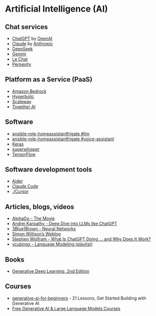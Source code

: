 # Artificial Intelligence (AI)

## Chat services

* [ChatGPT](https://chatgpt.com/) by [OpenAI](https://openai.com/)
* [Claude](https://claude.ai/new) by [Anthropic](https://www.anthropic.com/)
* [DeepSeek](https://chat.deepseek.com)
* [Gemini](https://gemini.google.com/)
* [Le Chat](https://chat.mistral.ai/chat)
* [Perpexity](https://www.perplexity.ai/)

## Platform as a Service (PaaS)

* [Amazon Bedrock](https://aws.amazon.com/bedrock/)
* [Hyperbolic](https://hyperbolic.xyz/)
* [Scaleway](https://www.scaleway.com/)
* [Together AI](https://www.together.ai/)

## Software

* [ansible-role-homeassistantfrigate #llm](https://github.com/andornaut/ansible-ctrl/tree/master/roles/homeassistant-frigate#llm)
* [ansible-role-homeassistantfrigate #voice-assistant](https://github.com/andornaut/ansible-ctrl/tree/master/roles/homeassistant-frigate#voice-assistant)
* [Keras](https://keras.io/)
* [superwhisper](https://superwhisper.com/)
* [TensorFlow](https://www.tensorflow.org/)

## Software development tools

* [Aider](https://aider.chat/)
* [Claude Code](https://docs.anthropic.com/en/docs/agents-and-tools/claude-code/overview)
* [./Cursor](./cursor.md)

## Articles, blogs, videos

* [AlphaGo - The Movie](https://youtu.be/WXuK6gekU1Y?si=EuLOmjwqvATUdL2T)
* [Andrej Karpathy - Deep Dive into LLMs like ChatGPT](https://www.youtube.com/watch?v=7xTGNNLPyMI)
* [3Blue1Brown - Neural Networks](https://www.3blue1brown.com/topics/neural-networks)
* [Simon Willison’s Weblog](https://simonwillison.net/2025/Mar/11/using-llms-for-code/)
* [Stephen Wolfram - What Is ChatGPT Doing … and Why Does It Work?](https://writings.stephenwolfram.com/2023/02/what-is-chatgpt-doing-and-why-does-it-work/)
* [vcubingx - Language Modeling (playlist)](https://www.youtube.com/watch?v=1il-s4mgNdI&list=PLyPKqVSnetmELS_I3FRfXZRKAxV5HB9fc)

## Books

* [Generative Deep Learning, 2nd Edition](https://www.oreilly.com/library/view/generative-deep-learning/9781098134174/)
 
## Courses

* [generative-ai-for-beginners](https://github.com/microsoft/generative-ai-for-beginners) - 21 Lessons, Get Started Building with Generative AI
* [Free Generative AI & Large Language Models Courses](https://learn.activeloop.ai/)
